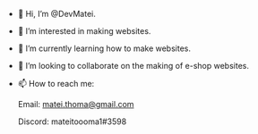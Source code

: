 - 👋 Hi, I’m @DevMatei.
- 👀 I’m interested in making websites.
- 🌱 I’m currently learning how to make websites.
- 💞️ I’m looking to collaborate on the making of e-shop websites.
- 📫 How to reach me:

   Email: matei.thoma@gmail.com
   
   
   Discord: mateitoooma1#3598

<!---
DevMatei/DevMatei is a ✨ special ✨ repository because its `README.md` (this file) appears on your GitHub profile.
You can click the Preview link to take a look at your changes.
--->
